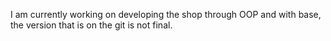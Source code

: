 I am currently working on developing the shop through OOP and with base, the version that is on the git is not final.
